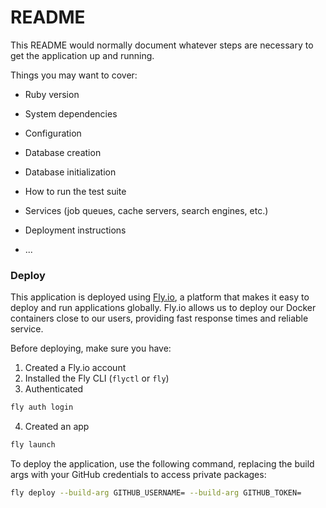 # README

This README would normally document whatever steps are necessary to get the
application up and running.

Things you may want to cover:

* Ruby version

* System dependencies

* Configuration

* Database creation

* Database initialization

* How to run the test suite

* Services (job queues, cache servers, search engines, etc.)

* Deployment instructions

* ...


### Deploy

This application is deployed using [Fly.io](https://fly.io), a platform that makes it easy to deploy and run applications globally. Fly.io allows us to deploy our Docker containers close to our users, providing fast response times and reliable service.

Before deploying, make sure you have:
1. Created a Fly.io account
2. Installed the Fly CLI (`flyctl` or `fly`)
3. Authenticated
  ```bash
  fly auth login
  ```
4. Created an app
  ```bash
  fly launch
  ```

To deploy the application, use the following command, replacing the build args with your GitHub credentials to access private packages:

```bash
fly deploy --build-arg GITHUB_USERNAME= --build-arg GITHUB_TOKEN=
```
